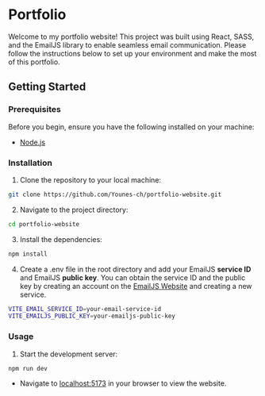 # Portfolio

Welcome to my portfolio website! This project was built using React, SASS, and the EmailJS library to enable seamless email communication. Please follow the instructions below to set up your environment and make the most of this portfolio.

## Getting Started

### Prerequisites

Before you begin, ensure you have the following installed on your machine:

- [Node.js](https://nodejs.org/en/)

### Installation

1. Clone the repository to your local machine:

```sh
git clone https://github.com/Younes-ch/portfolio-website.git
```

2. Navigate to the project directory:

```sh
cd portfolio-website
```

3. Install the dependencies:

```sh
npm install
```

4. Create a .env file in the root directory and add your EmailJS __service ID__ and EmailJS __public key__. You can obtain the service ID and the public key by creating an account on the [EmailJS Website](https://www.emailjs.com) and creating a new service.

```sh
VITE_EMAIL_SERVICE_ID=your-email-service-id
VITE_EMAILJS_PUBLIC_KEY=your-emailjs-public-key
```

### Usage

1. Start the development server:

```sh
npm run dev
```

- Navigate to [localhost:5173](http://localhost:5173) in your browser to view the website.

